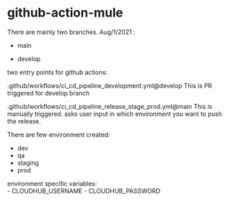 # github-action-mule
There are mainly two branches. Aug/1/2021 :

- main

- develop


two entry points for github actions:

.github/workflows/ci_cd_pipeline_development.yml@develop
  This is PR triggered for develop branch

.github/workflows/ci_cd_pipeline_release_stage_prod.yml@main
  This is manually triggered. asks user input in which environment you want to push the release.
  
There are few environment created:
  - dev
  - qa
  - staging
  - prod

environment specific variables:  
      - CLOUDHUB_USERNAME
      -  CLOUDHUB_PASSWORD
